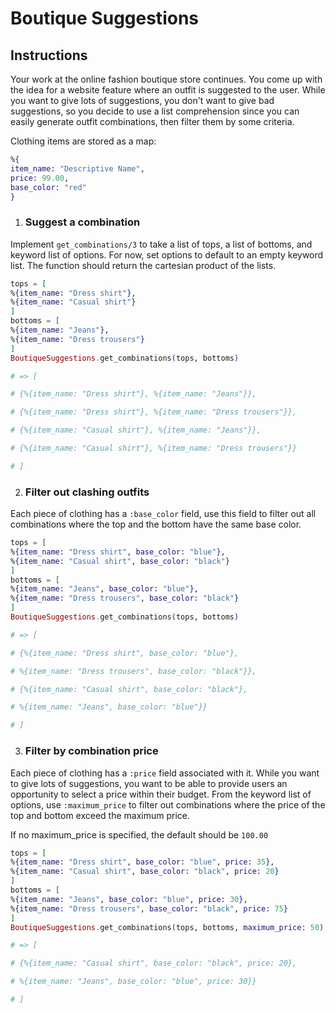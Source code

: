 # Boutique Suggestions

## Instructions

Your work at the online fashion boutique store continues. You come up with the idea for a website feature where an outfit is suggested to the user. While you want to give lots of suggestions, you don't want to give bad suggestions, so you decide to use a list comprehension since you can easily generate outfit combinations, then filter them by some criteria.

Clothing items are stored as a map:

```elixir
%{
item_name: "Descriptive Name",
price: 99.00,
base_color: "red"
}
```

1. ### Suggest a combination

Implement `get_combinations/3` to take a list of tops, a list of bottoms, and keyword list of options. For now, set options to default to an empty keyword list. The function should return the cartesian product of the lists.

```elixir
tops = [
%{item_name: "Dress shirt"},
%{item_name: "Casual shirt"}
]
bottoms = [
%{item_name: "Jeans"},
%{item_name: "Dress trousers"}
]
BoutiqueSuggestions.get_combinations(tops, bottoms)

# => [

# {%{item_name: "Dress shirt"}, %{item_name: "Jeans"}},

# {%{item_name: "Dress shirt"}, %{item_name: "Dress trousers"}},

# {%{item_name: "Casual shirt"}, %{item_name: "Jeans"}},

# {%{item_name: "Casual shirt"}, %{item_name: "Dress trousers"}}

# ]
```

2. ### Filter out clashing outfits

Each piece of clothing has a `:base_color` field, use this field to filter out all combinations where the top and the bottom have the same base color.

```elixir
tops = [
%{item_name: "Dress shirt", base_color: "blue"},
%{item_name: "Casual shirt", base_color: "black"}
]
bottoms = [
%{item_name: "Jeans", base_color: "blue"},
%{item_name: "Dress trousers", base_color: "black"}
]
BoutiqueSuggestions.get_combinations(tops, bottoms)

# => [

# {%{item_name: "Dress shirt", base_color: "blue"},

# %{item_name: "Dress trousers", base_color: "black"}},

# {%{item_name: "Casual shirt", base_color: "black"},

# %{item_name: "Jeans", base_color: "blue"}}

# ]
```

3. ### Filter by combination price

Each piece of clothing has a `:price` field associated with it. While you want to give lots of suggestions, you want to be able to provide users an opportunity to select a price within their budget. From the keyword list of options, use `:maximum_price` to filter out combinations where the price of the top and bottom exceed the maximum price.

If no maximum_price is specified, the default should be `100.00`

```elixir
tops = [
%{item_name: "Dress shirt", base_color: "blue", price: 35},
%{item_name: "Casual shirt", base_color: "black", price: 20}
]
bottoms = [
%{item_name: "Jeans", base_color: "blue", price: 30},
%{item_name: "Dress trousers", base_color: "black", price: 75}
]
BoutiqueSuggestions.get_combinations(tops, bottoms, maximum_price: 50)

# => [

# {%{item_name: "Casual shirt", base_color: "black", price: 20},

# %{item_name: "Jeans", base_color: "blue", price: 30}}

# ]
```
